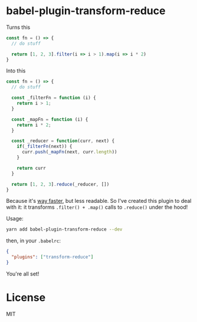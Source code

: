 # babel-plugin-transform-reduce

Turns this

```js
const fn = () => {
  // do stuff

  return [1, 2, 3].filter(i => i > 1).map(i => i * 2)
}
```

Into this

```js
const fn = () => {
  // do stuff

  const _filterFn = function (i) {
    return i > 1;
  }

  const _mapFn = function (i) {
    return i * 2;
  }

  const _reducer = function(curr, next) {
    if(_filterFn(next)) {
      curr.push(_mapFn(next, curr.length))
    }

    return curr
  }

  return [1, 2, 3].reduce(_reducer, [])
}
```

Because it's [way faster](https://jsperf.com/reduce-filter-map/1), but less readable.
So I've created this plugin to deal with it: it transforms `.filter() + .map()` calls to `.reduce()` under the hood!

Usage:

```bash
yarn add babel-plugin-transform-reduce --dev
```

then, in your `.babelrc`:

```json
{
  "plugins": ["transform-reduce"]
}
```

You're all set!

# License

MIT
